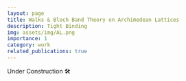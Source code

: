 ```yaml
---
layout: page
title: Walks & Bloch Band Theory on Archimedean Lattices
description: Tight Binding
img: assets/img/AL.png
importance: 1
category: work
related_publications: true
---
```


Under Construction 🛠️
